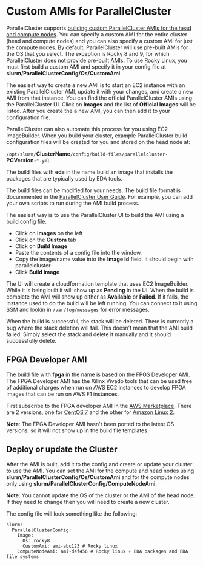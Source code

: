 # Custom AMIs for ParallelCluster

ParallelCluster supports [building custom ParallelCluster AMIs for the head and compute nodes](https://docs.aws.amazon.com/parallelcluster/latest/ug/building-custom-ami-v3.html). You can specify a custom AMI for the entire cluster (head and compute nodes) and you can also specify a custom AMI for just the compute nodes.
By default, ParallelCluster will use pre-built AMIs for the OS that you select.
The exception is Rocky 8 and 9, for which ParallelCluster does not provide pre-built AMIs.
To use Rocky Linux, you must first build a custom AMI and specify it in your config file at **slurm/ParallelClusterConfig/Os/CustomAmi**.

The easiest way to create a new AMI is to start an EC2 instance with an existing ParallelCluster AMI, update it with your changes, and create a new AMI from that instance.
You can find the official ParallelCluster AMIs using the ParallelCluster UI.
Click on **Images** and the list of **Official Images** will be listed.
After you create the a new AMI, you can then add it to your configuration file.

ParallelCluster can also automate this process for you using EC2 ImageBuilder.
When you build your cluster, example ParallelCluster build configuration files
will be created for you and stored on the head node at:

`/opt/slurm/`**ClusterName**`/config/build-files/parallelcluster-`**PCVersion**`-*.yml`

The build files with **eda** in the name build an image that installs the packages that are typically used by EDA tools.

The build files can be modified for your needs.
The build file format is docummented in the [ParallelCluster User Guide](https://docs.aws.amazon.com/parallelcluster/latest/ug/image-builder-configuration-file-v3.html).
For example, you can add your own scripts to run during the AMI
build process.

The easiest way is to use the ParallelCluster UI to build the AMI using a build config file.

* Click on **Images** on the left
* Click on the **Custom** tab
* Click on **Build Image**
* Paste the contents of a config file into the window.
* Copy the image/name value into the **Image Id** field. It should begin with parallelcluster-
* Click **Build Image**

The UI will create a cloudformation template that uses EC2 ImageBuilder.
While it is being built it will show up as **Pending** in the UI.
When the build is complete the AMI will show up either as **Available** or **Failed**.
If it fails, the instance used to do the build will be left running.
You can connect to it using SSM and lookin in `/var/log/messages` for error messages.

When the build is successful, the stack will be deleted.
There is currently a bug where the stack deletion will fail.
This doesn't mean that the AMI build failed.
Simply select the stack and delete it manually and it should successfully delete.

## FPGA Developer AMI

The build file with **fpga** in the name is based on the FPGS Developer AMI.
The FPGA Developer AMI has the Xilinx Vivado tools that can be used free of additional
charges when run on AWS EC2 instances to develop FPGA images that can be run on AWS F1 instances.

First subscribe to the FPGA developer AMI in the [AWS Marketplace](https://us-east-1.console.aws.amazon.com/marketplace/home?region=us-east-1#/landing).
There are 2 versions, one for [CentOS 7](https://aws.amazon.com/marketplace/pp/prodview-gimv3gqbpe57k?ref=cns_1clkPro) and the other for [Amazon Linux 2](https://aws.amazon.com/marketplace/pp/prodview-iehshpgi7hcjg?ref=cns_1clkPro).

**Note**: The FPGA Developer AMI hasn't been ported to the latest OS versions, so it will not show up in the build file templates.

## Deploy or update the Cluster

After the AMI is built, add it to the config and create or update your cluster to use the AMI.
You can set the AMI for the compute and head nodes using **slurm/ParallelClusterConfig/Os/CustomAmi** and for the compute nodes only using **slurm/ParallelClusterConfig/ComputeNodeAmi**.

**Note**: You cannot update the OS of the cluster or the AMI of the head node. If they need to change then you will need to create a new cluster.

The config file will look something like the following:

```
slurm:
  ParallelClusterConfig:
    Image:
      Os: rocky8
      CustomAmi: ami-abc123 # Rocky linux
    ComputeNodeAmi: ami-def456 # Rocky linux + EDA packages and EDA file systems
```
